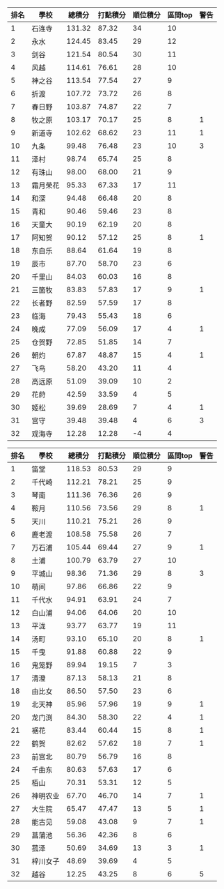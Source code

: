 排名|學校|總積分|打點積分|順位積分|區間top|警告
-|-|-|-|-|-|-
1|石连寺|131.32 |87.32 |34|10|
2|永水|124.45 |83.45 |29|12|
3|剑谷|121.54 |80.54 |30|11|
4|风越|114.61 |76.61 |28|10|
5|神之谷|113.54 |77.54 |27|9|
6|折渡|107.72 |73.72 |26|8|
7|春日野|103.87 |74.87 |22|7|
8|牧之原|103.17 |70.17 |25|8|1
9|新道寺|102.62 |68.62 |23|11|1
10|九条|99.48 |76.48 |23|10|3
11|泽村|98.74 |65.74 |25|8|
12|有珠山|98.00 |68.00 |21|9|
13|霜月荣花|95.33 |67.33 |17|11|
14|和深|94.48 |66.48 |20|8|
15|青和|90.46 |59.46 |23|8|
16|天童大|90.19 |62.19 |20|8|
17|阿知贺|90.12 |57.12 |25|8|1
18|东白乐|88.64 |61.64 |19|8|
19|辰市|87.70 |58.70 |23|6|
20|千里山|84.03 |60.03 |16|8|
21|三箇牧|83.83 |57.83 |17|9|1
22|长者野|82.59 |57.59 |17|8|
23|临海|79.43 |55.43 |18|6|
24|晚成|77.09 |56.09 |17|4|1
25|仓贺野|72.85 |51.85 |14|7|
26|朝灼|67.87 |48.87 |15|4|1
27|飞鸟|58.20 |43.20 |11|4|
28|高远原|51.09 |39.09 |10|2|
29|花莳|42.59 |33.59 |4|5|
30|姬松|39.69 |28.69 |7|4|1
31|宫守|39.48 |39.48 |4|6|3
32|观海寺|12.28 |12.28 |-4|4|

排名|學校|總積分|打點積分|順位積分|區間top|警告
-|-|-|-|-|-|-
1|笛堂|118.53 |80.53 |29|9|
2|千代崎|112.21 |78.21 |25|9|
3|琴南|111.36 |76.36 |26|9|
4|鞍月|110.56 |73.56 |29|8|1
5|天川|110.21 |75.21 |26|9|
6|鹿老渡|108.58 |75.58 |26|7|
7|万石浦|105.44 |69.44 |27|9|1
8|土浦|100.79 |63.79 |27|10|
9|平城山|98.36 |71.36 |29|8|3
10|萌间|97.86 |66.86 |22|9|
11|千代水|94.91 |63.91 |24|7|
12|白山浦|94.06 |64.06 |20|10|
13|平泷|93.77 |63.77 |19|11|
14|汤町|93.10 |65.10 |20|8|1
15|千曳|91.88 |60.88 |22|9|
16|鬼笼野|89.94 |19.15 |7|3|
17|清澄|87.13 |58.13 |21|8|
18|由比女|86.50 |57.50 |23|6|
19|北天神|85.96 |57.96 |19|9|1
20|龙门渕|84.30 |58.30 |22|4|1
21|裾花|83.44 |60.44 |15|8|1
22|鹤贺|82.62 |57.62 |18|7|1
23|前宫北|80.79 |56.79 |16|8|
24|千曲东|80.63 |57.63 |17|6|
25|栢山|70.31 |53.31 |12|5|
26|神明农业|67.70 |46.70 |14|7|1
27|大生院|65.47 |47.47 |13|5|1
28|能古见|59.08 |43.08 |9|7|1
29|菖蒲池|56.36 |42.36 |8|6|
30|菰泽|50.69 |34.69 |13|3|1
31|梓川女子|48.69 |39.69 |4|5|
32|越谷|12.25 |43.25 |8|6|5

